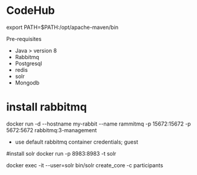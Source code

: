 # CodeHub

export PATH=$PATH:/opt/apache-maven/bin

Pre-requisites
- Java > version 8
- Rabbitmq
- Postgresql
- redis
- solr
- Mongodb


# install rabbitmq
docker run -d --hostname my-rabbit --name rammitmq -p 15672:15672 -p 5672:5672 rabbitmq:3-management
- use default rabbitmq container credentials; guest

#install solr
docker run -p 8983:8983 -t solr

docker exec -it --user=solr <container-id> bin/solr create_core -c participants
